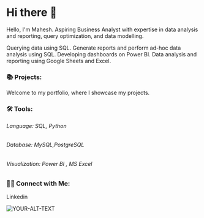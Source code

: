 # Hi there 👋

Hello, I'm Mahesh. Aspiring Business Analyst with expertise in data analysis and reporting, query optimization, and data modelling.

Querying data using SQL.
Generate reports and perform ad-hoc data analysis using SQL.
Developing dashboards on Power BI.
Data analysis and reporting using Google Sheets and Excel.

### 📚 Projects:
Welcome to my portfolio, where I showcase my projects.

### 🛠️ Tools:
###### Language: SQL, Python
###### Database:   MySQL,PostgreSQL
###### Visualization: Power BI , MS Excel

### 👋🏻 Connect with Me:
Linkedin

<picture>
 <source media="(prefers-color-scheme: dark)" srcset="YOUR-DARKMODE-IMAGE">
 <source media="(prefers-color-scheme: light)" srcset="YOUR-LIGHTMODE-IMAGE">
 <img alt="YOUR-ALT-TEXT" src="YOUR-DEFAULT-IMAGE">
</picture>

